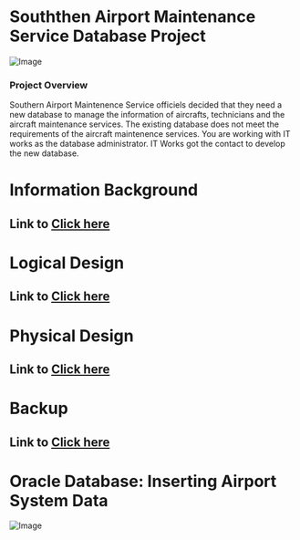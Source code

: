 # **Souththen Airport Maintenance Service Database Project**
![Image](https://github.com/user-attachments/assets/96094a22-eccf-486e-a0f1-88105f201d61)
### **Project Overview**
Southern Airport Maintenence Service officiels decided that they need a new database to manage the information of aircrafts, technicians and the aircraft maintenance services. The existing database does not meet the requirements of the aircraft maintenence services. You are working with IT works as the database administrator. IT Works got the contact to develop the new database.


# **Information Background**

## Link to [Click here](https://github.com/ChungmanPARK12/MySQL/tree/352f56929ac059f9c36b1fcfa0bc9d0903a3d7ff/Information)

# **Logical Design**

## Link to [Click here](https://github.com/ChungmanPARK12/MySQL/tree/0d5a9dfa62ed96d8d8a31ead241538de37698886/LogicalDesign)

# **Physical Design**

## Link to [Click here](https://github.com/ChungmanPARK12/MySQL/tree/496ed45741d3891710f06c55d7b66bd7fb23f0fc/PhysicalDesign)

# **Backup**

## Link to [Click here](https://github.com/ChungmanPARK12/MySQL/tree/496ed45741d3891710f06c55d7b66bd7fb23f0fc/PhysicalDesign)

# **Oracle Database: Inserting Airport System Data**
![Image](https://github.com/user-attachments/assets/4d8b5591-226a-45a5-b87e-ddf7c0456086)

